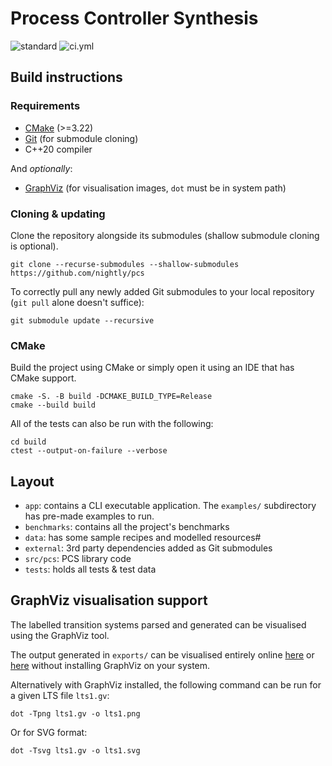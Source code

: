 # Process Controller Synthesis

![standard](https://img.shields.io/badge/c%2B%2B-20-blue.svg)
![ci.yml](https://github.com/nightly/pcs/actions/workflows/ci.yml/badge.svg)

## Build instructions
### Requirements
- [CMake](https://cmake.org/) (>=3.22)
- [Git](https://git-scm.com/) (for submodule cloning)
- C++20 compiler

And *optionally*:
- [GraphViz](https://graphviz.org/) (for visualisation images, `dot` must be in system path)

### Cloning & updating
Clone the repository alongside its submodules (shallow submodule cloning is optional).
```
git clone --recurse-submodules --shallow-submodules https://github.com/nightly/pcs
```
To correctly pull any newly added Git submodules to your local repository (`git pull` alone doesn't suffice):
```
git submodule update --recursive
```

### CMake
Build the project using CMake or simply open it using an IDE that has CMake support.
```
cmake -S. -B build -DCMAKE_BUILD_TYPE=Release
cmake --build build
```

All of the tests can also be run with the following:
```
cd build
ctest --output-on-failure --verbose
```

## Layout 
- `app`: contains a CLI executable application. The `examples/` subdirectory has pre-made examples to run.
- `benchmarks`: contains all the project's benchmarks
- `data`: has some sample recipes and modelled resources#
- `external`: 3rd party dependencies added as Git submodules
- `src/pcs`: PCS library code
- `tests`: holds all tests & test data

## GraphViz visualisation support
The labelled transition systems parsed and generated can be visualised using the GraphViz tool.

The output generated in `exports/` can be visualised entirely online [here](http://magjac.com/graphviz-visual-editor/) or [here](https://sketchviz.com/new) without installing GraphViz on your system.

Alternatively with GraphViz installed, the following command can be run for a given LTS file `lts1.gv`:
```
dot -Tpng lts1.gv -o lts1.png
```
Or for SVG format:
```
dot -Tsvg lts1.gv -o lts1.svg
```